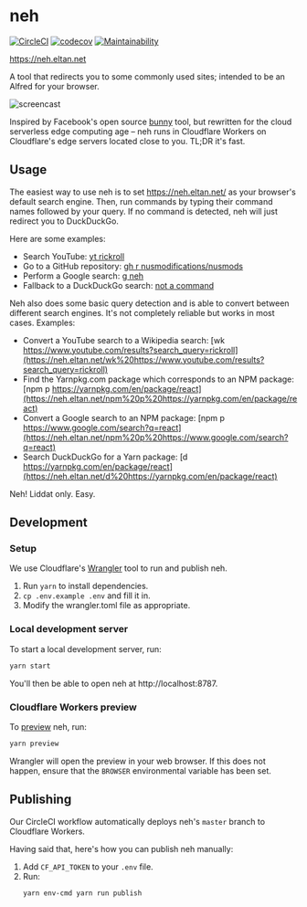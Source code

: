 # neh

[![CircleCI](https://circleci.com/gh/taneliang/neh.svg?style=svg)](https://circleci.com/gh/taneliang/neh)
[![codecov](https://codecov.io/gh/taneliang/neh/branch/master/graph/badge.svg)](https://codecov.io/gh/taneliang/neh)
[![Maintainability](https://api.codeclimate.com/v1/badges/a17d9aa41c5fe1ee3dfb/maintainability)](https://codeclimate.com/github/taneliang/neh/maintainability)

<https://neh.eltan.net>

A tool that redirects you to some commonly used sites; intended to be an
Alfred for your browser.

![screencast](screenshots/screencast.gif)

Inspired by Facebook's open source [bunny](http://www.bunny1.org) tool, but
rewritten for the cloud serverless edge computing age – neh runs in Cloudflare
Workers on Cloudflare's edge servers located close to you. TL;DR it's fast.

## Usage

The easiest way to use neh is to set <https://neh.eltan.net/> as your
browser's default search engine. Then, run commands by typing their command
names followed by your query. If no command is detected, neh will just redirect
you to DuckDuckGo.

Here are some examples:

- Search YouTube: [yt rickroll](https://neh.eltan.net/yt%20rickroll)
- Go to a GitHub repository: [gh r nusmodifications/nusmods](https://neh.eltan.net/gh%20r%20nusmodifications/nusmods)
- Perform a Google search: [g neh](https://neh.eltan.net/g%20neh)
- Fallback to a DuckDuckGo search: [not a command](https://neh.eltan.net/not%20a%20command)

Neh also does some basic query detection and is able to convert between
different search engines. It's not completely reliable but works in most cases.
Examples:

- Convert a YouTube search to a Wikipedia search: [wk https://www.youtube.com/results?search_query=rickroll](https://neh.eltan.net/wk%20https://www.youtube.com/results?search_query=rickroll)
- Find the Yarnpkg.com package which corresponds to an NPM package: [npm p https://yarnpkg.com/en/package/react](https://neh.eltan.net/npm%20p%20https://yarnpkg.com/en/package/react)
- Convert a Google search to an NPM package: [npm p https://www.google.com/search?q=react](https://neh.eltan.net/npm%20p%20https://www.google.com/search?q=react)
- Search DuckDuckGo for a Yarn package: [d https://yarnpkg.com/en/package/react](https://neh.eltan.net/d%20https://yarnpkg.com/en/package/react)

Neh! Liddat only. Easy.

## Development

### Setup

We use Cloudflare's [Wrangler](https://github.com/cloudflare/wrangler) tool to
run and publish neh.

1. Run `yarn` to install dependencies.
1. `cp .env.example .env` and fill it in.
1. Modify the wrangler.toml file as appropriate.

### Local development server

To start a local development server, run:

```sh
yarn start
```

You'll then be able to open neh at http://localhost:8787.

### Cloudflare Workers preview

To
[preview](https://developers.cloudflare.com/workers/learning/getting-started#5-preview-your-project)
neh, run:

```sh
yarn preview
```

Wrangler will open the preview in your web browser. If this does not happen,
ensure that the `BROWSER` environmental variable has been set.

## Publishing

Our CircleCI workflow automatically deploys neh's `master` branch to
Cloudflare Workers.

Having said that, here's how you can publish neh manually:

1. Add `CF_API_TOKEN` to your `.env` file.
1. Run:
   ```sh
   yarn env-cmd yarn run publish
   ```
